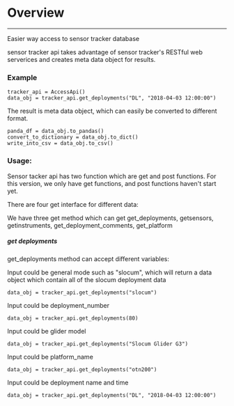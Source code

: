 # **Overview**

---

Easier way access to sensor tracker database

sensor tracker api takes advantage of sensor tracker's RESTful web serverices and creates meta data object for results.

### Example

```
tracker_api = AccessApi()
data_obj = tracker_api.get_deployments("DL", "2018-04-03 12:00:00")
```

The result is meta data object, which can easily be converted to different format.

```
panda_df = data_obj.to_pandas()
convert_to_dictionary = data_obj.to_dict()
write_into_csv = data_obj.to_csv()
```

### Usage:

Sensor tacker api has two function which are get and post functions. For this version, we only have get functions, and post functions haven't start yet.

There are four get interface for different data:

We have three get method which can get get\_deployments, getsensors, getinstruments, get\_deployment\_comments, get\_platform

##### get deployments

get\_deployments method can accept different variables:

Input could be general mode such as "slocum", which will return a data object which contain all of the slocum deployment data

```
data_obj = tracker_api.get_deployments("slocum")
```

Input could be deployment\_number

```
data_obj = tracker_api.get_deployments(80)
```

Input could be glider model

```
data_obj = tracker_api.get_deployments("Slocum Glider G3")
```

Input could be platform\_name

```
data_obj = tracker_api.get_deployments("otn200")
```

Input could be deployment name and time

```
data_obj = tracker_api.get_deployments("DL", "2018-04-03 12:00:00")
```



